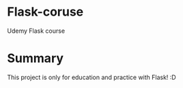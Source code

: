 # Flask-coruse
Udemy Flask course

# **Summary**

This project is only for education and practice with Flask! :D
